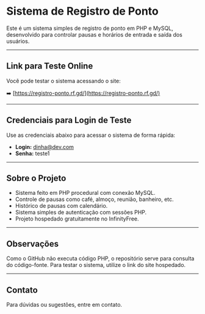 # Sistema de Registro de Ponto

Este é um sistema simples de registro de ponto em PHP e MySQL, desenvolvido para controlar pausas e horários de entrada e saída dos usuários.

---

## Link para Teste Online

Você pode testar o sistema acessando o site:

➡️ [https://registro-ponto.rf.gd/](https://registro-ponto.rf.gd/)

---

## Credenciais para Login de Teste

Use as credenciais abaixo para acessar o sistema de forma rápida:

- **Login:** dinha@dev.com  
- **Senha:** teste1

---

## Sobre o Projeto

- Sistema feito em PHP procedural com conexão MySQL.
- Controle de pausas como café, almoço, reunião, banheiro, etc.
- Histórico de pausas com calendário.
- Sistema simples de autenticação com sessões PHP.
- Projeto hospedado gratuitamente no InfinityFree.

---

## Observações

Como o GitHub não executa código PHP, o repositório serve para consulta do código-fonte. Para testar o sistema, utilize o link do site hospedado.

---

## Contato

Para dúvidas ou sugestões, entre em contato.

